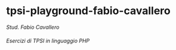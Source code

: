 # tpsi-playground-fabio-cavallero

_Stud. Fabio Cavallero_

###### Esercizi di TPSI in linguaggio PHP
